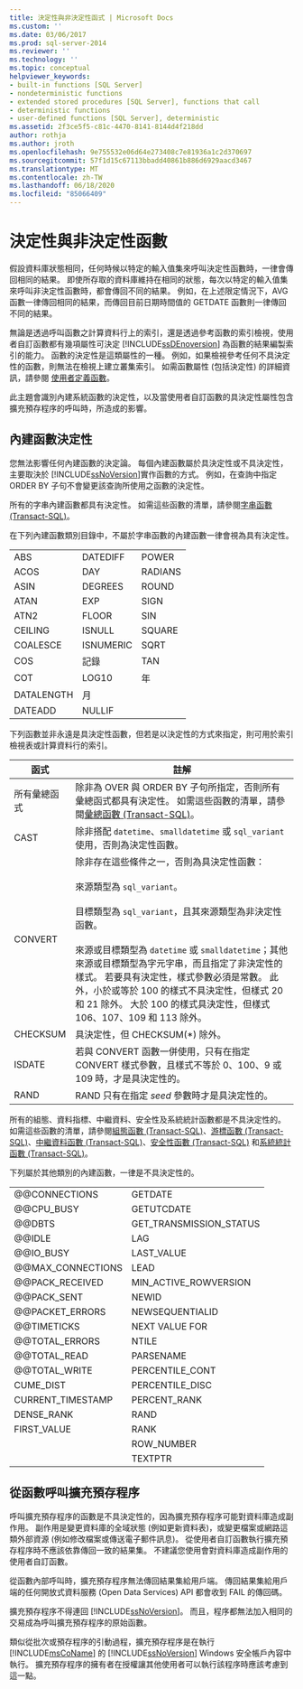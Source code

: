 ```yaml
---
title: 決定性與非決定性函式 | Microsoft Docs
ms.custom: ''
ms.date: 03/06/2017
ms.prod: sql-server-2014
ms.reviewer: ''
ms.technology: ''
ms.topic: conceptual
helpviewer_keywords:
- built-in functions [SQL Server]
- nondeterministic functions
- extended stored procedures [SQL Server], functions that call
- deterministic functions
- user-defined functions [SQL Server], deterministic
ms.assetid: 2f3ce5f5-c81c-4470-8141-8144d4f218dd
author: rothja
ms.author: jroth
ms.openlocfilehash: 9e755532e06d64e273408c7e81936a1c2d370697
ms.sourcegitcommit: 57f1d15c67113bbadd40861b886d6929aacd3467
ms.translationtype: MT
ms.contentlocale: zh-TW
ms.lasthandoff: 06/18/2020
ms.locfileid: "85066409"
---
```

# <a name="deterministic-and-nondeterministic-functions"></a>決定性與非決定性函數
  假設資料庫狀態相同，任何時候以特定的輸入值集來呼叫決定性函數時，一律會傳回相同的結果。 即使所存取的資料庫維持在相同的狀態，每次以特定的輸入值集來呼叫非決定性函數時，都會傳回不同的結果。 例如，在上述限定情況下，AVG 函數一律傳回相同的結果，而傳回目前日期時間值的 GETDATE 函數則一律傳回不同的結果。  
  
 無論是透過呼叫函數之計算資料行上的索引，還是透過參考函數的索引檢視，使用者自訂函數都有幾項屬性可決定 [!INCLUDE[ssDEnoversion](../../includes/ssdenoversion-md.md)] 為函數的結果編製索引的能力。 函數的決定性是這類屬性的一種。 例如，如果檢視參考任何不具決定性的函數，則無法在檢視上建立叢集索引。 如需函數屬性 (包括決定性) 的詳細資訊，請參閱 [使用者定義函數](user-defined-functions.md)。  
  
 此主題會識別內建系統函數的決定性，以及當使用者自訂函數的具決定性屬性包含擴充預存程序的呼叫時，所造成的影響。  
  
## <a name="built-in-function-determinism"></a>內建函數決定性  
 您無法影響任何內建函數的決定論。 每個內建函數屬於具決定性或不具決定性，主要取決於 [!INCLUDE[ssNoVersion](../../includes/ssnoversion-md.md)]實作函數的方式。 例如，在查詢中指定 ORDER BY 子句不會變更該查詢所使用之函數的決定性。  
  
 所有的字串內建函數都具有決定性。 如需這些函數的清單，請參閱[字串函數 &#40;Transact-SQL&#41;](/sql/t-sql/functions/string-functions-transact-sql)。  
  
 在下列內建函數類別目錄中，不屬於字串函數的內建函數一律會視為具有決定性。  
  
||||  
|-|-|-|  
|ABS|DATEDIFF|POWER|  
|ACOS|DAY|RADIANS|  
|ASIN|DEGREES|ROUND|  
|ATAN|EXP|SIGN|  
|ATN2|FLOOR|SIN|  
|CEILING|ISNULL|SQUARE|  
|COALESCE|ISNUMERIC|SQRT|  
|COS|記錄|TAN|  
|COT|LOG10|年|  
|DATALENGTH|月||  
|DATEADD|NULLIF||  
  
 下列函數並非永遠是具決定性函數，但若是以決定性的方式來指定，則可用於索引檢視表或計算資料行的索引。  
  
|函式|註解|  
|--------------|--------------|  
|所有彙總函式|除非為 OVER 與 ORDER BY 子句所指定，否則所有彙總函式都具有決定性。 如需這些函數的清單，請參閱[彙總函數 &#40;Transact-SQL&#41;](/sql/t-sql/functions/aggregate-functions-transact-sql)。|  
|CAST|除非搭配 `datetime`、`smalldatetime` 或 `sql_variant` 使用，否則為決定性函數。|  
|CONVERT|除非存在這些條件之一，否則為具決定性函數：<br /><br /> 來源類型為 `sql_variant`。<br /><br /> 目標類型為 `sql_variant`，且其來源類型為非決定性函數。<br /><br /> 來源或目標類型為 `datetime` 或 `smalldatetime`；其他來源或目標類型為字元字串，而且指定了非決定性的樣式。 若要具有決定性，樣式參數必須是常數。 此外，小於或等於 100 的樣式不具決定性，但樣式 20 和 21 除外。 大於 100 的樣式具決定性，但樣式 106、107、109 和 113 除外。|  
|CHECKSUM|具決定性，但 CHECKSUM(*) 除外。|  
|ISDATE|若與 CONVERT 函數一併使用，只有在指定 CONVERT 樣式參數，且樣式不等於 0、100、9 或 109 時，才是具決定性的。|  
|RAND|RAND 只有在指定 *seed* 參數時才是具決定性的。|  
  
 所有的組態、資料指標、中繼資料、安全性及系統統計函數都是不具決定性的。 如需這些函數的清單，請參閱[組態函數 &#40;Transact-SQL&#41;](/sql/t-sql/functions/configuration-functions-transact-sql)、[游標函數 &#40;Transact-SQL&#41;](/sql/t-sql/functions/cursor-functions-transact-sql)、[中繼資料函數 &#40;Transact-SQL&#41;](/sql/t-sql/functions/metadata-functions-transact-sql)、[安全性函數 &#40;Transact-SQL&#41;](/sql/t-sql/functions/security-functions-transact-sql) 和[系統統計函數 &#40;Transact-SQL&#41;](/sql/t-sql/functions/system-statistical-functions-transact-sql)。  
  
 下列屬於其他類別的內建函數，一律是不具決定性的。  
  
|||  
|-|-|  
|@@CONNECTIONS|GETDATE|  
|@@CPU_BUSY|GETUTCDATE|  
|@@DBTS|GET_TRANSMISSION_STATUS|  
|@@IDLE|LAG|  
|@@IO_BUSY|LAST_VALUE|  
|@@MAX_CONNECTIONS|LEAD|  
|@@PACK_RECEIVED|MIN_ACTIVE_ROWVERSION|  
|@@PACK_SENT|NEWID|  
|@@PACKET_ERRORS|NEWSEQUENTIALID|  
|@@TIMETICKS|NEXT VALUE FOR|  
|@@TOTAL_ERRORS|NTILE|  
|@@TOTAL_READ|PARSENAME|  
|@@TOTAL_WRITE|PERCENTILE_CONT|  
|CUME_DIST|PERCENTILE_DISC|  
|CURRENT_TIMESTAMP|PERCENT_RANK|  
|DENSE_RANK|RAND|  
|FIRST_VALUE|RANK|  
||ROW_NUMBER|  
||TEXTPTR|  
  
## <a name="calling-extended-stored-procedures-from-functions"></a>從函數呼叫擴充預存程序  
 呼叫擴充預存程序的函數是不具決定性的，因為擴充預存程序可能對資料庫造成副作用。 副作用是變更資料庫的全域狀態 (例如更新資料表)，或變更檔案或網路這類外部資源 (例如修改檔案或傳送電子郵件訊息)。 從使用者自訂函數執行擴充預存程序時不應該依靠傳回一致的結果集。 不建議您使用會對資料庫造成副作用的使用者自訂函數。  
  
 從函數內部呼叫時，擴充預存程序無法傳回結果集給用戶端。 傳回結果集給用戶端的任何開放式資料服務 (Open Data Services) API 都會收到 FAIL 的傳回碼。  
  
 擴充預存程序不得連回 [!INCLUDE[ssNoVersion](../../includes/ssnoversion-md.md)]。 而且，程序都無法加入相同的交易成為呼叫擴充預存程序的原始函數。  
  
 類似從批次或預存程序的引動過程，擴充預存程序是在執行 [!INCLUDE[msCoName](../../includes/msconame-md.md)] 的 [!INCLUDE[ssNoVersion](../../includes/ssnoversion-md.md)] Windows 安全帳戶內容中執行。 擴充預存程序的擁有者在授權讓其他使用者可以執行該程序時應該考慮到這一點。  
  
  
